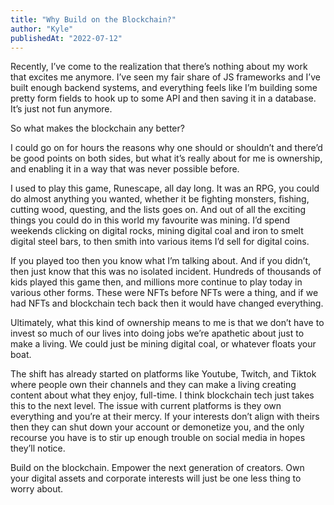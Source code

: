 ```yaml
---
title: "Why Build on the Blockchain?"
author: "Kyle"
publishedAt: "2022-07-12"
---
```


Recently, I’ve come to the realization that there’s nothing about my work that excites me anymore. I’ve seen my fair share of JS frameworks and I’ve built enough backend systems, and everything feels like I’m building some pretty form fields to hook up to some API and then saving it in a database. It’s just not fun anymore.

So what makes the blockchain any better?

I could go on for hours the reasons why one should or shouldn’t and there’d be good points on both sides, but what it’s really about for me is ownership, and enabling it in a way that was never possible before.

I used to play this game, Runescape, all day long. It was an RPG, you could do almost anything you wanted, whether it be fighting monsters, fishing, cutting wood, questing, and the lists goes on. And out of all the exciting things you could do in this world my favourite was mining. I’d spend weekends clicking on digital rocks, mining digital coal and iron to smelt digital steel bars, to then smith into various items I’d sell for digital coins.

If you played too then you know what I’m talking about. And if you didn’t, then just know that this was no isolated incident. Hundreds of thousands of kids played this game then, and millions more continue to play today in various other forms. These were NFTs before NFTs were a thing, and if we had NFTs and blockchain tech back then it would have changed everything.

Ultimately, what this kind of ownership means to me is that we don’t have to invest so much of our lives into doing jobs we’re apathetic about just to make a living. We could just be mining digital coal, or whatever floats your boat.

The shift has already started on platforms like Youtube, Twitch, and Tiktok where people own their channels and they can make a living creating content about what they enjoy, full-time. I think blockchain tech just takes this to the next level. The issue with current platforms is they own everything and you’re at their mercy. If your interests don’t align with theirs then they can shut down your account or demonetize you, and the only recourse you have is to stir up enough trouble on social media in hopes they’ll notice.

Build on the blockchain. Empower the next generation of creators. Own your digital assets and corporate interests will just be one less thing to worry about.
